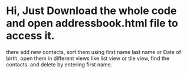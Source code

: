 # Hi, Just Download the whole code and open addressbook.html file to access it. 
  there add new contacts, sort them using first name last name or Date of birth,
  open them in different views like list view or tile view, find the contacts.
  and delete by entering first name.
